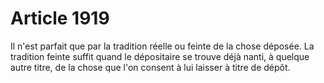 # Article 1919

Il n'est parfait que par la tradition réelle ou feinte de la chose déposée.   La tradition feinte suffit quand le dépositaire se trouve déjà nanti, à quelque autre titre, de la chose que l'on consent à lui laisser à titre de dépôt.